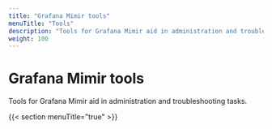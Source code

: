 ```yaml
---
title: "Grafana Mimir tools"
menuTitle: "Tools"
description: "Tools for Grafana Mimir aid in administration and troubleshooting tasks."
weight: 100
---
```


# Grafana Mimir tools

Tools for Grafana Mimir aid in administration and troubleshooting tasks.

{{< section menuTitle="true" >}}
